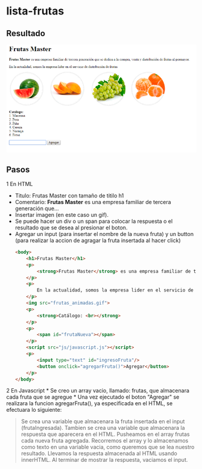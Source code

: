 # lista-frutas
## Resultado
![Alt-Text](front.png)
## Pasos

1 En HTML
  * Titulo: Frutas Master con tamaño de titilo h1
  * Comentario: **Frutas Master** es una empresa familiar de tercera generación que...
  * Insertar imagen (en este caso un gif).
  * Se puede hacer un div o un span para colocar la respuesta o el resultado que se desea al presionar el boton.
  * Agregar un input (para insertar el nombre de la nueva fruta) y un button (para realizar la accion de agragar la fruta insertada al hacer click)
  	```html
	<body>
		<h1>Frutas Master</h1>
		<p>
			<strong>Frutas Master</strong> es una empresa familiar de tercera generación que se dedica a la compra, venta y distribución de frutas al pormayor.
		</p>
		<p>
			En la actualidad, somos la empresa lider en el servicio de distribución de frutas
		</p>
		<img src="frutas_animadas.gif">
		<p>
			<strong>Catálogo: <br></strong>
		</p>
		<p>
			<span id="frutaNueva"></span>
		</p>
		<script src="js/javascript.js"></script>
		<p>
	        <input type="text" id="ingresoFruta"/>
	      	<button onclick="agregarFruta()">Agregar</button>
	    </p>
	</body>
  	```
2 En Javascript
	* Se creo un array vacio, llamado: frutas, que almacenara cada fruta que se agregue
	* Una vez ejecutado el boton "Agregar" se realizara la funcion agregarFruta(), ya especificada en el HTML, se efectuara lo siguiente:
> Se crea una variable que almacenara la fruta insertada en el input (frutaIngresada).
> Tambien se crea una variable que almacenara la respuesta que aparecera en el HTML.
> Pusheamos en el array frutas cada nueva fruta agregada.
> Recorremos el array y lo almacenamos como texto en una variable vacia, como queremos que se lea nuestro resultado.
> Llevamos la respuesta almacenada al HTML usando innerHTML.
> Al terminar de mostrar la respuesta, vaciamos el input.
			
